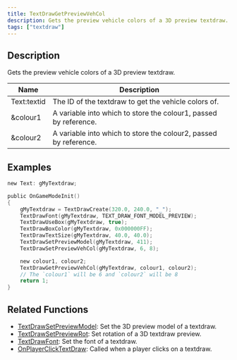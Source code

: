 ```yaml
---
title: TextDrawGetPreviewVehCol
description: Gets the preview vehicle colors of a 3D preview textdraw.
tags: ["textdraw"]
---
```


<VersionWarn version='omp v1.1.0.2612' />

## Description

Gets the preview vehicle colors of a 3D preview textdraw.

| Name   | Description                                                        |
| ------ | ------------------------------------------------------------------ |
| Text:textid  | The ID of the textdraw to get the vehicle colors of. |
| &colour1  | A variable into which to store the colour1, passed by reference. |
| &colour2  | A variable into which to store the colour2, passed by reference. |

## Examples

```c
new Text: gMyTextdraw;

public OnGameModeInit()
{
    gMyTextdraw = TextDrawCreate(320.0, 240.0, "_");
    TextDrawFont(gMyTextdraw, TEXT_DRAW_FONT_MODEL_PREVIEW);
    TextDrawUseBox(gMyTextdraw, true);
    TextDrawBoxColor(gMyTextdraw, 0x000000FF);
    TextDrawTextSize(gMyTextdraw, 40.0, 40.0);
    TextDrawSetPreviewModel(gMyTextdraw, 411);
    TextDrawSetPreviewVehCol(gMyTextdraw, 6, 8);

    new colour1, colour2;
    TextDrawGetPreviewVehCol(gMyTextdraw, colour1, colour2);
    // The `colour1` will be 6 and `colour2` will be 8
    return 1;
}
```

## Related Functions

- [TextDrawSetPreviewModel](TextDrawSetPreviewModel): Set the 3D preview model of a textdraw.
- [TextDrawSetPreviewRot](TextDrawSetPreviewRot): Set rotation of a 3D textdraw preview.
- [TextDrawFont](TextDrawFont): Set the font of a textdraw.
- [OnPlayerClickTextDraw](../callbacks/OnPlayerClickTextDraw): Called when a player clicks on a textdraw.
